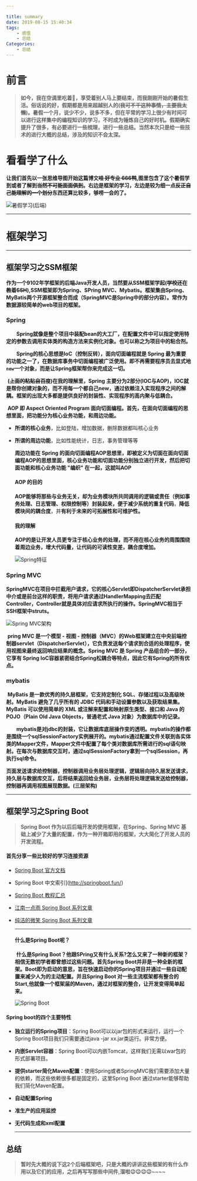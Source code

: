 ```yaml
---

title: summary
date: 2019-08-15 15:40:34
tags:
	- 感悟
	- 总结
Categories:
	- 总结
---
```


# 前言

>   **如今，我在空调里吃着🍉，享受着别人马上要结束，而我刚刚开始的暑假生活。俗话说的好，假期都是用来超越别人的(~~我可不干这种事情，主要我太懒~~)。暑假一个月，说少不少，说多不多，但在平常的学习上很少有时间可以进行这样集中的编程知识的学习，不时成为锤炼自己的好时机。假期确实提升了很多，有必要进行一些梳理，进行一些总结。当然本次只是给一些技术的进行大概的总结，涉及的知识不会太深。**

# 看看学了什么

  **让我们首先以一张思维导图开始这篇博文~~哇 好专业 666鸭~~,图里包含了这个暑假学到或者了解到~~当然不可能面面俱到~~。右边是框架的学习，左边是较为细一点~~反正自己能理解的一个划分~~东西还算比较多，够唠一会的了。**

![暑假学习(后端)](https://i.loli.net/2019/08/15/fBMuJO9ct1ZxqbD.png)

---



# 框架学习

---

## 框架学习之SSM框架

​	**作为一个9102年学框架的后端Java开发人员，当然要从SSM框架学起(~~学校还在教着SSH~~),SSM框架即为Spring、SPring MVC、Mybatis。框架集由Spring、MyBatis两个开源框架整合而成（SpringMVC是Spring中的部分内容）。常作为数据源较简单的web项目的框架。**

### Spring

　　**Spring就像是整个项目中装配bean的大工厂，在配置文件中可以指定使用特定的参数去调用实体类的构造方法来实例化对象。也可以称之为项目中的粘合剂。**

　　**Spring的核心思想是IoC（控制反转），面向切面编程就是 Spring 最为重要的功能之一了，在数据库事务中切面编程被广泛使用。即不再需要程序员去显式地`new`一个对象，而是让Spring框架帮你来完成这一切。**

​	**(~~上面的粘贴自百度~~)在我的理解里，Spring 主要分为2部分(IOC与AOP)，IOC就是帮你创建对象的，而不用每一个都自己new，通过依赖注入实现程序之间的解耦。框架的出现大多都是提供良好的封装性、实现程序的高内聚与低耦合。**

​	**AOP 即 Aspect Oriented Program 面向切面编程。首先，在面向切面编程的思想里面，把功能分为核心业务功能，和周边功能。**

- **所谓的核心业务**，比如登陆，增加数据，删除数据都叫核心业务

- **所谓的周边功能**，比如性能统计，日志，事务管理等等

  

  **周边功能在 Spring 的面向切面编程AOP思想里，即被定义为切面在面向切面编程AOP的思想里面，核心业务功能和切面功能分别独立进行开发，然后把切面功能和核心业务功能 "编织" 在一起，这就叫AOP**

  

  #### AOP 的目的

  **AOP能够将那些与业务无关，却为业务模块所共同调用的逻辑或责任（例如事务处理、日志管理、权限控制等）封装起来，便于减少系统的重复代码**，**降低模块间的耦合度**，并**有利于未来的可拓展性和可维护性。**

  

  #### 我的理解

  ​	**AOP的是让开发人员更专注于核心业务的处理，而不用在核心业务的周围围绕着周边业务，增大代码量，让代码的可读性变差，耦合度增加。**

  ![Spring特征](https://i.loli.net/2019/08/15/jQL21EqZiHlVzSC.png)

  

### Spring MVC

​	**SpringMVC在项目中拦截用户请求，它的核心Servlet即DispatcherServlet承担中介或是前台这样的职责，将用户请求通过HandlerMapping去匹配Controller，Controller就是具体对应请求所执行的操作。SpringMVC相当于SSH框架中struts。**

![Spring MVC架构](https://upload-images.jianshu.io/upload_images/7896890-a25782fb05f315de.png?imageMogr2/auto-orient/strip%7CimageView2/2/w/1000/format/webp](https://upload-images.jianshu.io/upload_images/7896890-a25782fb05f315de.png?imageMogr2/auto-orient/strip|imageView2/2/w/1000/format/webp))

​	**pring MVC 是一个模型 - 视图 - 控制器（MVC）的Web框架建立在中央前端控制器servlet（DispatcherServlet），它负责发送每个请求到合适的处理程序，使用视图来最终返回响应结果的概念。Spring MVC 是 Spring 产品组合的一部分，它享有 Spring IoC容器紧密结合Spring松耦合等特点，因此它有Spring的所有优点。**

### **mybatis**

​	**MyBatis 是一款优秀的持久层框架，它支持定制化 SQL、存储过程以及高级映射。MyBatis 避免了几乎所有的 JDBC 代码和手动设置参数以及获取结果集。MyBatis 可以使用简单的 XML 或注解来配置和映射原生类型、接口和 Java 的 POJO（Plain Old Java Objects，普通老式 Java 对象）为数据库中的记录。**

　　**mybatis是对jdbc的封装，它让数据库底层操作变的透明。mybatis的操作都是围绕一个sqlSessionFactory实例展开的。mybatis通过配置文件关联到各实体类的Mapper文件，Mapper文件中配置了每个类对数据库所需进行的sql语句映射。在每次与数据库交互时，通过sqlSessionFactory拿到一个sqlSession，再执行sql命令。**

​	**页面发送请求给控制器，控制器调用业务层处理逻辑，逻辑层向持久层发送请求，持久层与数据库交互，后将结果返回给业务层，业务层将处理逻辑发送给控制器，控制器再调用视图展现数据。(三层架构)**

---

## 框架学习之Spring Boot

> **Spring Boot 作为以后后端开发的使用框架，在Spring、Spring MVC 基础上减少了大量的配置，作为一种开箱即用的框架，大大简化了开发人员的开发流程。**

#### **首先分享一些比较好的学习连接资源**

- [Spring Boot 官方文档](https://docs.spring.io/spring-boot/docs/2.1.7.RELEASE/reference/html/)

-  Spring Boot 中文索引](http://springboot.fun/)

- [Spring Boot 教程汇总](http://www.springboot.wiki/)

- [江南一点雨 Spring Boot 系列文章](https://www.javaboy.org/springboot/)

- [纯洁的微笑 Spring Boot 系列文章](http://www.ityouknow.com/spring-boot.html)

  ---

  #### 什么是Spring Boot呢？

  ​	**什么是Spring Boot？他跟SPring又有什么关系?怎么又来了一种新的框架？相信无数初学者都曾想过这些问题。首先Spring Boot并非是一种全新的框架。Boot即为启动的意思，旨在快速启动你的Spring项目并通过一些自动配置来减少人为的主动配置。并且Spring Boot 对一些主流框架都有整合的Start,他就像一个框架届的Maven，通过对框架的整合，让开发变得简单起来。**

  ![Spring Boot](https://spring.io/img/homepage/icon-spring-boot.svg)

#### Spring boot的四个主要特性

+ **独立运行的Spring项目**：Spring Boot可以以jar包的形式来运行，运行一个Spring Boot项目我们只需要通过java -jar xx.jar类运行。非常方便。

+ **内嵌Servlet容器**：Spring Boot可以内嵌Tomcat，这样我们无需以war包的形式部署项目。

+ **提供starter简化Maven配置**：使用Spring或者SpringMVC我们需要添加大量的依赖，而这些依赖很多都是固定的，这里Spring Boot 通过starter能够帮助我们简化Maven配置。

+ **自动配置Spring**

+ **准生产的应用监控**

+ **无代码生成和xml配置**

  ---

## 总结

> **暂时先大概的说下这2个后端框架吧，只是大概的讲讲这些框架的有什么作用以及它们的应用，之后再写写那些中间件,溜啦😉😉😉😉~~~~**